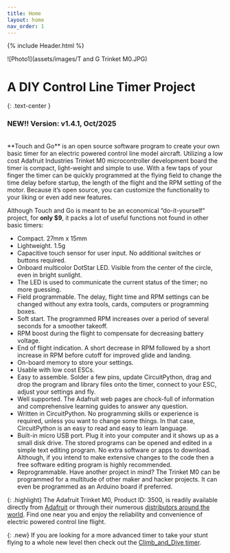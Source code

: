 ```yaml
---
title: Home
layout: home
nav_order: 1
---
```


{% include Header.html %}

![Photo1](assets/images/T and G Trinket M0.JPG)

# A DIY Control Line Timer Project
{: .text-center }

### **NEW!!** Version: v1.4.1, Oct/2025
<br>
**Touch and Go** is an open source software program to create your own basic timer for an electric powered control line model aircraft.  Utilizing a low cost Adafruit Industries Trinket M0 microcontroller development board the timer is compact, light-weight and simple to use.   With a few taps of your finger the timer can be quickly programmed at the flying field to change the time delay before startup, the length of the flight and the RPM setting of the motor.  Because it’s open source, you can customize the functionality to your liking or even add new features.

Although Touch and Go is meant to be an economical “do-it-yourself“ project, for **only $9**, it packs a lot of useful functions not found in other basic timers:
- Compact.  27mm x 15mm
-	Lightweight.  1.5g
-	Capacitive touch sensor for user input.  No additional switches or buttons required.
-	Onboard multicolor DotStar LED.  Visible from the center of the circle, even in bright sunlight.
- The LED is used to communicate the current status of the timer; no more guessing.
-	Field programmable. The delay, flight time and RPM settings can be changed without any extra tools, cards, computers or programming boxes.
-	Soft start.  The programmed RPM increases over a period of several seconds for a smoother takeoff.
- RPM boost during the flight to compensate for decreasing battery voltage.
- End of flight indication. A short decrease in RPM followed by a short increase in RPM before cutoff for improved glide and landing.
-	On-board memory to store your settings.
-	Usable with low cost ESCs.
-	Easy to assemble.  Solder a few pins, update CircuitPython, drag and drop the program and library files onto the timer, connect to your ESC, adjust your settings and fly.
-	Well supported.  The Adafruit web pages are chock-full of information and comprehensive learning guides to answer any question.
-	Written in CircuitPython.  No programming skills or experience is required, unless you want to change some things. In that case, CircuitPython is an easy to read and easy to learn language.
-	Built-in micro USB port.  Plug it into your computer and it shows up as a small disk drive.  The stored programs can be opened and edited in a simple text editing program.  No extra software or apps to download.  Although, if you intend to make extensive changes to the code then a free software editing program is highly recommended.
-	Reprogrammable.  Have another project in mind?  The Trinket M0 can be programmed for a multitude of other maker and hacker projects.  It can even be programmed as an Arduino board if preferred.

{: .highlight}
The Adafruit Trinket M0, Product ID: 3500, is readily available directly from <a href="https://www.adafruit.com/product/3500" target="_blank">Adafruit</a> or through their numerous <a href="https://www.adafruit.com/distributors" target="_blank">distributors around the world</a>.  Find one near you and enjoy the reliability and convenience of electric powered control line flight.

{: .new}
If you are looking for a more advanced timer to take your stunt flying to a whole new level then check out the [Climb_and_Dive timer][1].

[1]: https://circuitflyer.com/Climb_and_Dive/
